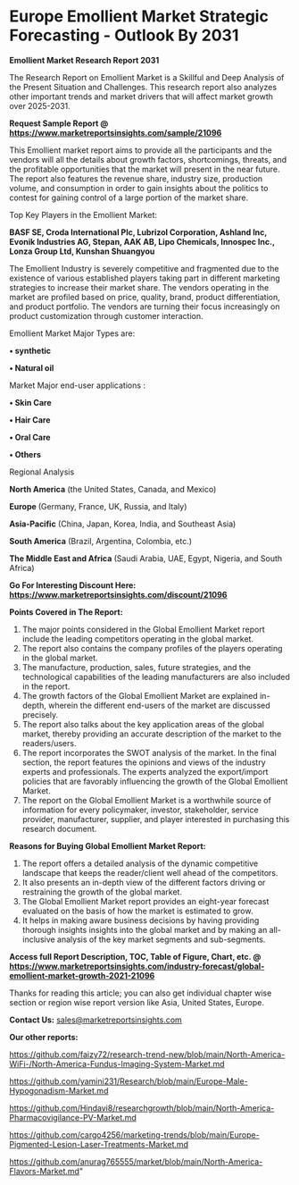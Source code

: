 # Europe Emollient Market Strategic Forecasting - Outlook By 2031

<strong>Emollient Market Research Report 2031</strong>

The Research Report on Emollient Market is a Skillful and Deep Analysis of the Present Situation and Challenges. This research report also analyzes other important trends and market drivers that will affect market growth over 2025-2031.

<strong>Request Sample Report @ <a href=https://www.marketreportsinsights.com/sample/21096>https://www.marketreportsinsights.com/sample/21096</a></strong>

This Emollient market report aims to provide all the participants and the vendors will all the details about growth factors, shortcomings, threats, and the profitable opportunities that the market will present in the near future. The report also features the revenue share, industry size, production volume, and consumption in order to gain insights about the politics to contest for gaining control of a large portion of the market share.

Top Key Players in the Emollient Market:

<strong>BASF SE, Croda International Plc, Lubrizol Corporation, Ashland Inc, Evonik Industries AG, Stepan, AAK AB, Lipo Chemicals, Innospec Inc., Lonza Group Ltd, Kunshan Shuangyou</strong>

The Emollient Industry is severely competitive and fragmented due to the existence of various established players taking part in different marketing strategies to increase their market share. The vendors operating in the market are profiled based on price, quality, brand, product differentiation, and product portfolio. The vendors are turning their focus increasingly on product customization through customer interaction.

Emollient Market Major Types are:

<strong>• synthetic

• Natural oil</strong>

Market Major end-user applications :

<strong>• Skin Care

• Hair Care

• Oral Care

• Others</strong>

Regional Analysis

</u><strong><b>North America</b></strong> (the United States, Canada, and Mexico)

<strong><b>Europe </b></strong>(Germany, France, UK, Russia, and Italy)

<strong><b>Asia-Pacific</b></strong> (China, Japan, Korea, India, and Southeast Asia)

<strong><b>South America</b></strong> (Brazil, Argentina, Colombia, etc.)

<strong><b>The Middle East and Africa</b></strong> (Saudi Arabia, UAE, Egypt, Nigeria, and South Africa)

<strong>Go For Interesting Discount Here: <a href=https://www.marketreportsinsights.com/discount/21096>https://www.marketreportsinsights.com/discount/21096</a></strong>

<strong>Points Covered in The Report:</strong>
<ol>
  <li>The major points considered in the Global Emollient Market report include the leading competitors operating in the global market.</li>
  <li>The report also contains the company profiles of the players operating in the global market.</li>
  <li>The manufacture, production, sales, future strategies, and the technological capabilities of the leading manufacturers are also included in the report.</li>
  <li>The growth factors of the Global Emollient Market are explained in-depth, wherein the different end-users of the market are discussed precisely.</li>
  <li>The report also talks about the key application areas of the global market, thereby providing an accurate description of the market to the readers/users.</li>
  <li>The report incorporates the SWOT analysis of the market. In the final section, the report features the opinions and views of the industry experts and professionals. The experts analyzed the export/import policies that are favorably influencing the growth of the Global Emollient Market.</li>
  <li>The report on the Global Emollient Market is a worthwhile source of information for every policymaker, investor, stakeholder, service provider, manufacturer, supplier, and player interested in purchasing this research document.</li>
</ol>
<strong>Reasons for Buying Global Emollient Market Report:</strong>

<ol>
  <li>The report offers a detailed analysis of the dynamic competitive landscape that keeps the reader/client well ahead of the competitors.</li>
  <li>It also presents an in-depth view of the different factors driving or restraining the growth of the global market.</li>
  <li>The Global Emollient Market report provides an eight-year forecast evaluated on the basis of how the market is estimated to grow.</li>
  <li>It helps in making aware business decisions by having providing thorough insights insights into the global market and by making an all-inclusive analysis of the key market segments and sub-segments.</li>
</ol>
<strong>Access full Report Description, TOC, Table of Figure, Chart, etc. @ <a href=https://www.marketreportsinsights.com/industry-forecast/global-emollient-market-growth-2021-21096>https://www.marketreportsinsights.com/industry-forecast/global-emollient-market-growth-2021-21096</a></strong>


Thanks for reading this article; you can also get individual chapter wise section or region wise report version like Asia, United States, Europe.

<strong>Contact Us:</strong>
sales@marketreportsinsights.com

<strong>Our other reports:</strong>

<a href=https://github.com/faizy72/research-trend-new/blob/main/North-America-WiFi-/North-America-Fundus-Imaging-System-Market.md>https://github.com/faizy72/research-trend-new/blob/main/North-America-WiFi-/North-America-Fundus-Imaging-System-Market.md</a>

<a href=https://github.com/yamini231/Research/blob/main/Europe-Male-Hypogonadism-Market.md>https://github.com/yamini231/Research/blob/main/Europe-Male-Hypogonadism-Market.md</a>

<a href=https://github.com/Hindavi8/researchgrowth/blob/main/North-America-Pharmacovigilance-PV-Market.md>https://github.com/Hindavi8/researchgrowth/blob/main/North-America-Pharmacovigilance-PV-Market.md</a>

<a href=https://github.com/cargo4256/marketing-trends/blob/main/Europe-Pigmented-Lesion-Laser-Treatments-Market.md>https://github.com/cargo4256/marketing-trends/blob/main/Europe-Pigmented-Lesion-Laser-Treatments-Market.md</a>

<a href=https://github.com/anurag765555/market/blob/main/North-America-Flavors-Market.md>https://github.com/anurag765555/market/blob/main/North-America-Flavors-Market.md</a>"
